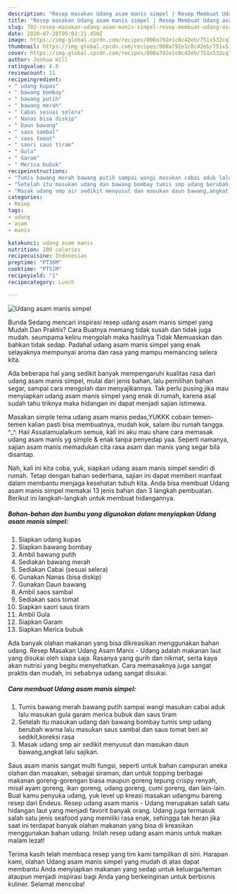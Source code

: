 ```yaml
---
description: "Resep masakan Udang asam manis simpel | Resep Membuat Udang asam manis simpel Yang Mudah Dan Praktis"
title: "Resep masakan Udang asam manis simpel | Resep Membuat Udang asam manis simpel Yang Mudah Dan Praktis"
slug: 702-resep-masakan-udang-asam-manis-simpel-resep-membuat-udang-asam-manis-simpel-yang-mudah-dan-praktis
date: 2020-07-28T05:03:21.450Z
image: https://img-global.cpcdn.com/recipes/000a792e1c0c42eb/751x532cq70/udang-asam-manis-simpel-foto-resep-utama.jpg
thumbnail: https://img-global.cpcdn.com/recipes/000a792e1c0c42eb/751x532cq70/udang-asam-manis-simpel-foto-resep-utama.jpg
cover: https://img-global.cpcdn.com/recipes/000a792e1c0c42eb/751x532cq70/udang-asam-manis-simpel-foto-resep-utama.jpg
author: Joshua Hill
ratingvalue: 4.8
reviewcount: 11
recipeingredient:
- " udang kupas"
- " bawang bombay"
- " bawang putih"
- " bawang merah"
- " Cabai sesuai selera"
- " Nanas bisa diskip"
- " Daun bawang"
- " saos sambal"
- " saos tomat"
- " saori saus tiram"
- " Gula"
- " Garam"
- " Merica bubuk"
recipeinstructions:
- "Tumis bawang merah bawang putih sampai wangi masukan cabai aduk lalu masukan gula garam merica bubuk dan saus tiram"
- "Setelah itu masukan udang dan bawang bombay tumis smp udang berubah warna lalu masukan saus sambal dan saus tomat beri air sedikit,koreksi rasa"
- "Masak udang smp air sedikit menyusut dan masukan daun bawang,angkat lalu sajikan."
categories:
- Resep
tags:
- udang
- asam
- manis

katakunci: udang asam manis 
nutrition: 280 calories
recipecuisine: Indonesian
preptime: "PT36M"
cooktime: "PT51M"
recipeyield: "1"
recipecategory: Lunch

---
```



![Udang asam manis simpel](https://img-global.cpcdn.com/recipes/000a792e1c0c42eb/751x532cq70/udang-asam-manis-simpel-foto-resep-utama.jpg)

Bunda Sedang mencari inspirasi resep udang asam manis simpel yang Mudah Dan Praktis? Cara Buatnya memang tidak susah dan tidak juga mudah. seumpama keliru mengolah maka hasilnya Tidak Memuaskan dan bahkan tidak sedap. Padahal udang asam manis simpel yang enak selayaknya mempunyai aroma dan rasa yang mampu memancing selera kita.

Ada beberapa hal yang sedikit banyak mempengaruhi kualitas rasa dari udang asam manis simpel, mulai dari jenis bahan, lalu pemilihan bahan segar, sampai cara mengolah dan menyajikannya. Tak perlu pusing jika mau menyiapkan udang asam manis simpel yang enak di rumah, karena asal sudah tahu triknya maka hidangan ini dapat menjadi sajian istimewa.

Masakan simple tema udang asam manis pedas,YUKKK cobain temen-temen kalian pasti bisa membuatnya, mudah kok, salam ibu rumah tangga. ^_^. Haii Assalamualaikum semua, kali ini aku mau share cara memasak udang asam manis yg simple &amp; enak tanpa penyedap yaa. Seperti namanya, sajian asam manis memadukan cita rasa asam dan manis yang segar bila disantap.


Nah, kali ini kita coba, yuk, siapkan udang asam manis simpel sendiri di rumah. Tetap dengan bahan sederhana, sajian ini dapat memberi manfaat dalam membantu menjaga kesehatan tubuh kita. Anda bisa membuat Udang asam manis simpel memakai 13 jenis bahan dan 3 langkah pembuatan. Berikut ini langkah-langkah untuk membuat hidangannya.

<!--inarticleads1-->

##### Bahan-bahan dan bumbu yang digunakan dalam menyiapkan Udang asam manis simpel:

1. Siapkan  udang kupas
1. Siapkan  bawang bombay
1. Ambil  bawang putih
1. Sediakan  bawang merah
1. Sediakan  Cabai (sesuai selera)
1. Gunakan  Nanas (bisa diskip)
1. Gunakan  Daun bawang
1. Ambil  saos sambal
1. Sediakan  saos tomat
1. Siapkan  saori saus tiram
1. Ambil  Gula
1. Siapkan  Garam
1. Siapkan  Merica bubuk


Ada banyak olahan makanan yang bisa dikreasikan menggunakan bahan udang. Resep Masakan Udang Asam Manis - Udang adalah makanan laut yang disukai oleh siapa saja. Rasanya yang gurih dan nikmat, serta kaya akan nutrisi yang begitu menyehatkan. Cara memasaknya juga sangat praktis dan mudah, ini sebabnya udang sangat disukai. 

<!--inarticleads2-->

##### Cara membuat Udang asam manis simpel:

1. Tumis bawang merah bawang putih sampai wangi masukan cabai aduk lalu masukan gula garam merica bubuk dan saus tiram
1. Setelah itu masukan udang dan bawang bombay tumis smp udang berubah warna lalu masukan saus sambal dan saus tomat beri air sedikit,koreksi rasa
1. Masak udang smp air sedikit menyusut dan masukan daun bawang,angkat lalu sajikan.


Saus asam manis sangat multi fungsi, seperti untuk bahan campuran aneka olahan dan masakan, sebagai siraman, dan untuk topping berbagai makanan goreng-gorengan biasa maupun goreng tepung crispy renyah, misal ayam goreng, ikan goreng, udang goreng, cumi goreng, dan lain-lain. Buat kamu penyuka udang, yuk level up kreasi masakan udangmu bareng resep dari Endeus. Resep udang asam manis - Udang merupakan salah satu hidangan laut yang menjadi favorit banyak orang. Udang juga termasuk salah satu jenis seafood yang memiliki rasa enak, sehingga tak heran jika saat ini terdapat banyak olahan makanan yang bisa di kreasikan menggunakan bahan udang. Inilah resep udang asam manis untuk makan malam lezat! 

Terima kasih telah membaca resep yang tim kami tampilkan di sini. Harapan kami, olahan Udang asam manis simpel yang mudah di atas dapat membantu Anda menyiapkan makanan yang sedap untuk keluarga/teman ataupun menjadi inspirasi bagi Anda yang berkeinginan untuk berbisnis kuliner. Selamat mencoba!
